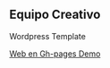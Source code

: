 ## Equipo Creativo

Wordpress Template

[Web en Gh-pages Demo](http://mozillahispano.github.io/creativo/) 